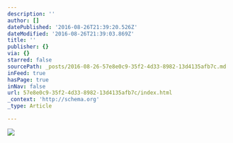 ```yaml
---
description: ''
author: []
datePublished: '2016-08-26T21:39:20.526Z'
dateModified: '2016-08-26T21:39:03.869Z'
title: ''
publisher: {}
via: {}
starred: false
sourcePath: _posts/2016-08-26-57e8e0c9-35f2-4d33-8982-13d4135afb7c.md
inFeed: true
hasPage: true
inNav: false
url: 57e8e0c9-35f2-4d33-8982-13d4135afb7c/index.html
_context: 'http://schema.org'
_type: Article

---
```

![](https://the-grid-user-content.s3-us-west-2.amazonaws.com/f987db6d-3352-4599-9deb-057239279f7a.jpg)